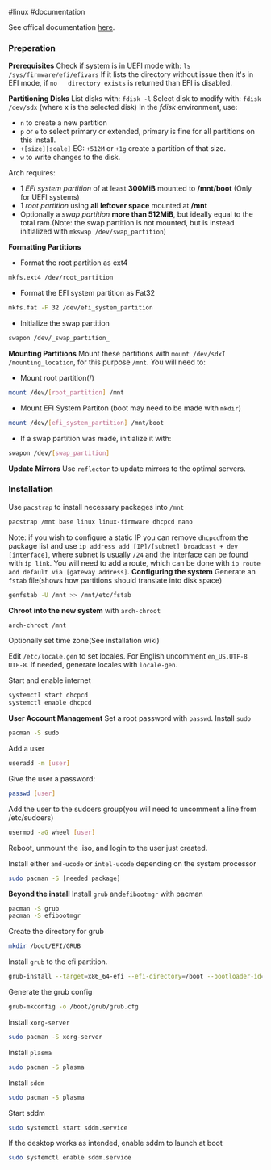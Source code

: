 #linux 
#documentation 

See offical documentation [here](https://wiki.archlinux.org/title/installation_guide).
### Preperation
**Prerequisites**
Check if system is in UEFI mode with:
	`ls /sys/firmware/efi/efivars`
If it lists the directory without issue then it's in EFI mode, if `no 	directory exists` is returned than EFI is disabled.

**Partitioning Disks**
List disks with:
`fdisk -l`
Select disk to modify with:
`fdisk /dev/sdx` (where x is the selected disk)
In the *fdisk* environment, use:
- `n` to create a new partition
- `p` or `e` to select primary or extended, primary is fine for all partitions on this install.
- `+[size][scale]` EG: `+512M` or `+1g` create a partition of that size.
- `w` to write changes to the disk.

Arch requires: 
- 1 *EFi system partition* of at least **300MiB** mounted to **/mnt/boot** (Only for UEFI systems)
- 1 *root partition* using **all leftover space** mounted at **/mnt**
- Optionally a *swap partition* **more than 512MiB**, but ideally equal to the total ram.(Note: the swap partition is not mounted, but is instead initialized with `mkswap /dev/swap_partition`)

**Formatting Partitions**
- Format the root partition as ext4
```bash
mkfs.ext4 /dev/root_partition
```
- Format the EFI system partition as Fat32
```bash
mkfs.fat -F 32 /dev/efi_system_partition
```
- Initialize the swap partition
```bash
swapon /dev/_swap_partition_
```
**Mounting Partitions**
Mount these partitions with `mount /dev/sdxI /mounting_location`, for this purpose `/mnt`.
You will need to:
- Mount root partition(/)
```bash
mount /dev/[root_partition] /mnt
```
- Mount EFI System Partiton
(boot may need to be made with `mkdir`)
```bash
mount /dev/[efi_system_partition] /mnt/boot
```
- If a swap partition was made, initialize it with:
```bash
swapon /dev/[swap_partition]
``` 
**Update Mirrors**
		Use `reflector` to update mirrors to the optimal servers.
### Installation
Use `pacstrap` to install necessary packages into `/mnt`
```bash
pacstrap /mnt base linux linux-firmware dhcpcd nano
```
Note: if you wish to configure a static IP you can remove `dhcpcd`from the package list and use `ip address add [IP]/[subnet] broadcast + dev [interface]`, where subnet is usually `/24` and the interface can be found with `ip link`. You will need to add a route, which can be done with `ip route add default via [gateway address]`.
**Configuring the system**
Generate an `fstab` file(shows how partitions should translate into disk space)
```bash
genfstab -U /mnt >> /mnt/etc/fstab
```
**Chroot into the new system** with `arch-chroot`
```bash
arch-chroot /mnt
```
Optionally set time zone(See installation wiki)

Edit `/etc/locale.gen` to set locales. For English uncomment `en_US.UTF-8 UTF-8`.
If needed, generate locales with `locale-gen`.

Start and enable internet
```bash
systemctl start dhcpcd
systemctl enable dhcpcd
```
**User Account Management**
Set a root password with `passwd`.
Install `sudo` 
```bash
pacman -S sudo
```

Add a user 
```bash
useradd -m [user]
```

Give the user a password:
```bash
passwd [user]
```

Add the user to the sudoers group(you will need to uncomment a line from /etc/sudoers)
```bash
usermod -aG wheel [user]
```

Reboot, unmount the .iso, and login to the user just created.

Install either `amd-ucode` or `intel-ucode` depending on the system processor
```bash
sudo pacman -S [needed package]
```

**Beyond the install**
Install `grub` and`efibootmgr` with pacman
```bash
pacman -S grub
pacman -S efibootmgr
```

Create the directory for grub
```bash
mkdir /boot/EFI/GRUB
```

Install `grub` to the efi partition.
```bash
grub-install --target=x86_64-efi --efi-directory=/boot --bootloader-id=grub
```

Generate the grub config
```bash
grub-mkconfig -o /boot/grub/grub.cfg
```

Install `xorg-server`
```bash
sudo pacman -S xorg-server
```

Install `plasma`
```bash
sudo pacman -S plasma
```

Install `sddm`
```bash
sudo pacman -S plasma
```

Start sddm
```bash
sudo systemctl start sddm.service
```
If the desktop works as intended, enable sddm to launch at boot
```bash
sudo systemctl enable sddm.service
```